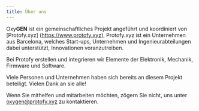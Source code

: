 ```yaml
---
title: Über uns
---
```

Oxy**GEN** ist ein gemeinschaftliches Projekt angeführt und koordiniert von [Protofy.xyz] (https://www.protofy.xyz), Protofy.xyz ist ein Unternehmen aus Barcelona, welches Start-ups, Unternehmen und Ingenieurabteilungen dabei unterstützt, Innovationen voranzutreiben.

Bei Protofy erstellen und integrieren wir Elemente der Elektronik, Mechanik, Firmware und Software.

Viele Personen und Unternehmen haben sich bereits an diesem Projekt beteiligt. Vielen Dank an sie alle!

Wenn Sie mithelfen und mitarbeiten möchten, zögern Sie nicht, uns unter oxygen@protofy.xyz zu kontaktieren.
